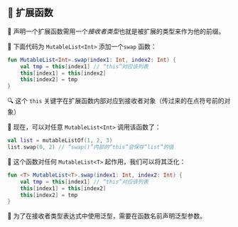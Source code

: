 ## 🔧 扩展函数

🎯 声明一个扩展函数需用一个*接收者类型*也就是被扩展的类型来作为他的前缀。

🚀 下面代码为 `MutableList<Int>` 添加一个`swap` 函数：

```kotlin
fun MutableList<Int>.swap(index1: Int, index2: Int) {
    val tmp = this[index1] // “this”对应该列表
    this[index1] = this[index2]
    this[index2] = tmp
}
```

🔍 这个 `this` 关键字在扩展函数内部对应到接收者对象（传过来的在点符号前的对象）

🚀 现在，可以对任意 `MutableList<Int>` 调用该函数了：

```kotlin
val list = mutableListOf(1, 2, 3)
list.swap(0, 2) // “swap()”内部的“this”会保存“list”的值
```

🌟 这个函数对任何 `MutableList<T>` 起作用，我们可以将其泛化：

```kotlin
fun <T> MutableList<T>.swap(index1: Int, index2: Int) {
    val tmp = this[index1] // “this”对应该列表
    this[index1] = this[index2]
    this[index2] = tmp
}
```

🔧 为了在接收者类型表达式中使用泛型，需要在函数名前声明泛型参数。